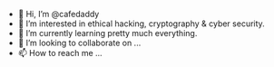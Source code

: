 - 👋 Hi, I’m @cafedaddy
- 👀 I’m interested in ethical hacking, cryptography & cyber security.
- 🌱 I’m currently learning pretty much everything.
- 💞️ I’m looking to collaborate on ...
- 📫 How to reach me ...

<!---
cafedaddy/cafedaddy is a ✨ special ✨ repository because its `README.md` (this file) appears on your GitHub profile.
You can click the Preview link to take a look at your changes.
--->

